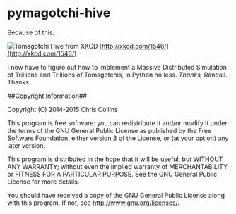 pymagotchi-hive
===============

Because of this:

![Tomagotchi Hive from XKCD](http://imgs.xkcd.com/comics/tamagotchi_hive.png "http://xkcd.com/1546/")
[http://xkcd.com/1546/](http://xkcd.com/1546/)

I now have to figure out how to implement a Massive Distributed Simulation of Trillions and Trillions of Tomagotchis, in Python no less.  _Thanks,_ Randall.  Thanks.



##Copyright Information##

Copyright (C) 2014-2015 Chris Collins

This program is free software: you can redistribute it and/or modify it under the terms of the GNU General Public License as published by the Free Software Foundation, either version 3 of the License, or (at your option) any later version.

This program is distributed in the hope that it will be useful, but WITHOUT ANY WARRANTY; without even the implied warranty of MERCHANTABILITY or FITNESS FOR A PARTICULAR PURPOSE. See the GNU General Public License for more details.

You should have received a copy of the GNU General Public License along with this program. If not, see http://www.gnu.org/licenses/.
